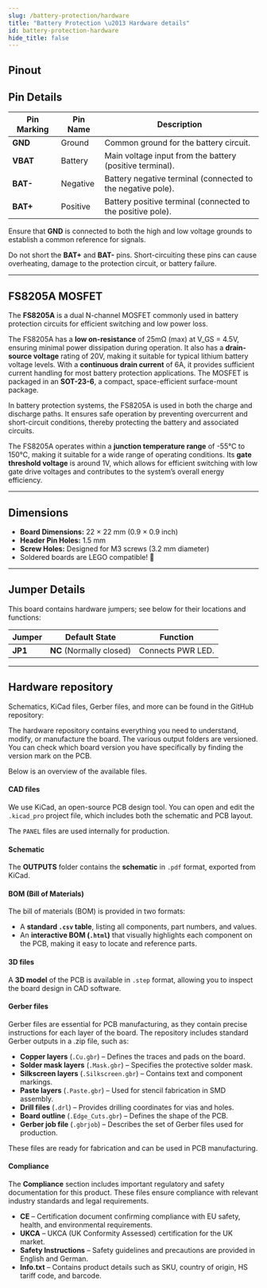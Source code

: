 ```yaml
---
slug: /battery-protection/hardware
title: "Battery Protection \u2013 Hardware details"
id: battery-protection-hardware
hide_title: false
---
```

## Pinout

<CenteredImage src="/img/battery-protection/pinout.png" alt="bp pinout diagram" caption="1S Li-Ion Battery Protection pinout diagram"/>

## Pin Details

| Pin Marking | Pin Name  | Description                                              |
| ----------- | --------- | -------------------------------------------------------- |
| **GND**     | Ground    | Common ground for the battery circuit.                 |
| **VBAT**    | Battery   | Main voltage input from the battery (positive terminal). |
| **BAT-**    | Negative  | Battery negative terminal (connected to the negative pole). |
| **BAT+**    | Positive  | Battery positive terminal (connected to the positive pole). |

<WarningBox>Ensure that **GND** is connected to both the high and low voltage grounds to establish a common reference for signals.</WarningBox>

<WarningBox>Do not short the **BAT+** and **BAT-** pins. Short-circuiting these pins can cause overheating, damage to the protection circuit, or battery failure.</WarningBox>

---

## FS8205A MOSFET

The **FS8205A** is a dual N-channel MOSFET commonly used in battery protection circuits for efficient switching and low power loss.

<CenteredImage src="/img/battery-protection/mosfet.png" alt="bp pinout diagram" caption="FS8205A MOSFET on the Battery Protection Board" width="600px"/>

The FS8205A has a **low on-resistance** of 25mΩ (max) at V_GS = 4.5V, ensuring minimal power dissipation during operation. It also has a **drain-source voltage** rating of 20V, making it suitable for typical lithium battery voltage levels. With a **continuous drain current** of 6A, it provides sufficient current handling for most battery protection applications. The MOSFET is packaged in an **SOT-23-6**, a compact, space-efficient surface-mount package.

In battery protection systems, the FS8205A is used in both the charge and discharge paths. It ensures safe operation by preventing overcurrent and short-circuit conditions, thereby protecting the battery and associated circuits.

The FS8205A operates within a **junction temperature range** of -55°C to 150°C, making it suitable for a wide range of operating conditions. Its **gate threshold voltage** is around 1V, which allows for efficient switching with low gate drive voltages and contributes to the system’s overall energy efficiency.

---

## Dimensions

- **Board Dimensions:** 22 × 22 mm (0.9 × 0.9 inch)  
- **Header Pin Holes:** 1.5 mm  
- **Screw Holes:** Designed for M3 screws (3.2 mm diameter)  
- Soldered boards are LEGO compatible! 🧱 

---

## Jumper Details

This board contains hardware jumpers; see below for their locations and functions:

<CenteredImage src="/img/battery-protection/jp1.png" alt="jp1" caption="JP1" width="600px"/>

| Jumper  | Default State            | Function                      |
| ------- | ------------------------ | ----------------------------- |
| **JP1** | **NC** (Normally closed) | Connects PWR LED.             |

---

## Hardware repository

Schematics, KiCad files, Gerber files, and more can be found in the GitHub repository:

<QuickLink 
  title="1S Li-Ion Battery Protection Hardware Design" 
  description="GitHub hardware repository for this product"
  url="https://github.com/SolderedElectronics/1S-Li-Ion-battery-protection-hardware-design/tree/main" 
/> 

The hardware repository contains everything you need to understand, modify, or manufacture the board. The various output folders are versioned. You can check which board version you have specifically by finding the version mark on the PCB.

Below is an overview of the available files.  

#### CAD files

We use KiCad, an open-source PCB design tool. You can open and edit the `.kicad_pro` project file, which includes both the schematic and PCB layout.

The `PANEL` files are used internally for production.  

#### Schematic

The **OUTPUTS** folder contains the **schematic** in `.pdf` format, exported from KiCad.

#### BOM (Bill of Materials)

The bill of materials (BOM) is provided in two formats:  

- A **standard `.csv` table**, listing all components, part numbers, and values.  
- An **interactive BOM (`.html`)** that visually highlights each component on the PCB, making it easy to locate and reference parts.  

#### 3D files

A **3D model** of the PCB is available in `.step` format, allowing you to inspect the board design in CAD software.  

#### Gerber files 

Gerber files are essential for PCB manufacturing, as they contain precise instructions for each layer of the board. The repository includes standard Gerber outputs in a .zip file, such as:  

- **Copper layers** (`.Cu.gbr`) – Defines the traces and pads on the board.  
- **Solder mask layers** (`.Mask.gbr`) – Specifies the protective solder mask.  
- **Silkscreen layers** (`.Silkscreen.gbr`) – Contains text and component markings.  
- **Paste layers** (`.Paste.gbr`) – Used for stencil fabrication in SMD assembly.  
- **Drill files** (`.drl`) – Provides drilling coordinates for vias and holes.  
- **Board outline** (`.Edge_Cuts.gbr`) – Defines the shape of the PCB.  
- **Gerber job file** (`.gbrjob`) – Describes the set of Gerber files used for production.  

These files are ready for fabrication and can be used in PCB manufacturing.

#### Compliance  

The **Compliance** section includes important regulatory and safety documentation for this product. These files ensure compliance with relevant industry standards and legal requirements.  

- **CE** – Certification document confirming compliance with EU safety, health, and environmental requirements.  
- **UKCA** – UKCA (UK Conformity Assessed) certification for the UK market.  
- **Safety Instructions** – Safety guidelines and precautions are provided in English and German.
- **Info.txt** – Contains product details such as SKU, country of origin, HS tariff code, and barcode.